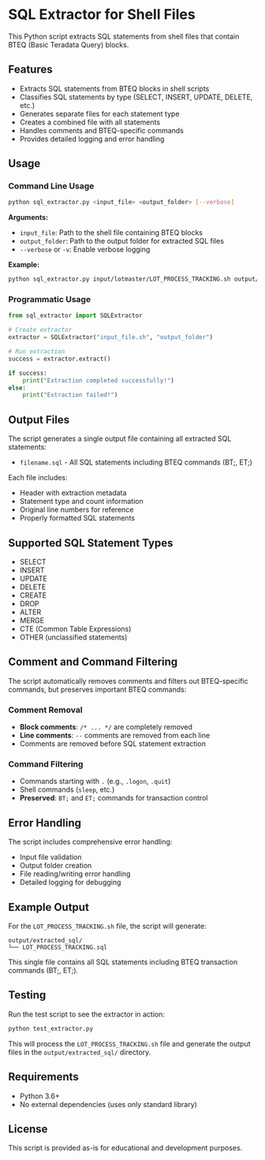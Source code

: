 # SQL Extractor for Shell Files

This Python script extracts SQL statements from shell files that contain BTEQ (Basic Teradata Query) blocks.

## Features

- Extracts SQL statements from BTEQ blocks in shell scripts
- Classifies SQL statements by type (SELECT, INSERT, UPDATE, DELETE, etc.)
- Generates separate files for each statement type
- Creates a combined file with all statements
- Handles comments and BTEQ-specific commands
- Provides detailed logging and error handling

## Usage

### Command Line Usage

```bash
python sql_extractor.py <input_file> <output_folder> [--verbose]
```

**Arguments:**
- `input_file`: Path to the shell file containing BTEQ blocks
- `output_folder`: Path to the output folder for extracted SQL files
- `--verbose` or `-v`: Enable verbose logging

**Example:**
```bash
python sql_extractor.py input/lotmaster/LOT_PROCESS_TRACKING.sh output/extracted_sql --verbose
```

### Programmatic Usage

```python
from sql_extractor import SQLExtractor

# Create extractor
extractor = SQLExtractor("input_file.sh", "output_folder")

# Run extraction
success = extractor.extract()

if success:
    print("Extraction completed successfully!")
else:
    print("Extraction failed!")
```

## Output Files

The script generates a single output file containing all extracted SQL statements:

- `filename.sql` - All SQL statements including BTEQ commands (BT;, ET;)

Each file includes:
- Header with extraction metadata
- Statement type and count information
- Original line numbers for reference
- Properly formatted SQL statements

## Supported SQL Statement Types

- SELECT
- INSERT
- UPDATE
- DELETE
- CREATE
- DROP
- ALTER
- MERGE
- CTE (Common Table Expressions)
- OTHER (unclassified statements)

## Comment and Command Filtering

The script automatically removes comments and filters out BTEQ-specific commands, but preserves important BTEQ commands:

### Comment Removal
- **Block comments**: `/* ... */` are completely removed
- **Line comments**: `--` comments are removed from each line
- Comments are removed before SQL statement extraction

### Command Filtering
- Commands starting with `.` (e.g., `.logon`, `.quit`)
- Shell commands (`sleep`, etc.)
- **Preserved**: `BT;` and `ET;` commands for transaction control

## Error Handling

The script includes comprehensive error handling:

- Input file validation
- Output folder creation
- File reading/writing error handling
- Detailed logging for debugging

## Example Output

For the `LOT_PROCESS_TRACKING.sh` file, the script will generate:

```
output/extracted_sql/
└── LOT_PROCESS_TRACKING.sql
```

This single file contains all SQL statements including BTEQ transaction commands (BT;, ET;).

## Testing

Run the test script to see the extractor in action:

```bash
python test_extractor.py
```

This will process the `LOT_PROCESS_TRACKING.sh` file and generate the output files in the `output/extracted_sql/` directory.

## Requirements

- Python 3.6+
- No external dependencies (uses only standard library)

## License

This script is provided as-is for educational and development purposes. 